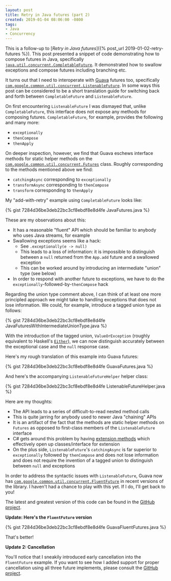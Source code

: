 ```yaml
---
layout: post
title: Retry in Java futures (part 2)
created: 2019-01-04 08:06:00 -0800
tags:
- Java
- Concurrency
---
```

This is a follow-up to [_Retry in Java futures_]({% post_url 2019-01-02-retry-futures %}). This post presented a snippet of code demonstrating how to compose futures in Java, specifically [`java.util.concurrent.CompletableFuture`][completable-future]. It demonstrated how to swallow exceptions and compose futures including branching etc.

It turns out that I need to interoperate with [Guava][guava] futures too, specifically [`com.google.common.util.concurrent.ListenableFuture`][listenable-future]. In some ways this post can be considered to be a short translation guide for switching back and forth between `CompletableFuture` and `ListenableFuture`.

On first encountering `ListenableFuture` I was dismayed that, unlike `CompletableFuture`, this interface does not expose any methods for composing futures. `CompletableFuture`, for example, provides the following and many more:

* `exceptionally`
* `thenCompose`
* `thenApply`

On deeper inspection, however, we find that Guava eschews interface methods for static helper methods on the [`com.google.common.util.concurrent.Futures`][futures] class. Roughly corresponding to the methods mentioned above we find:

* `catchingAsync` corresponding to `exceptionally`
* `transformAsync` corresponding to `thenCompose`
* `transform` corresponding to `thenApply`

My "add-with-retry" example using `CompletableFuture` looks like:

{% gist 7284d36be3deb22bc3cf8ebdf8e8d4fe JavaFutures.java %}

These are my observations about this:

* It has a reasonable "fluent" API which should be familiar to anybody who uses Java streams, for example
* Swallowing exceptions seems like a hack:
    * See `.exceptionally(e -> null)`
    * This leads to a loss of information: it is impossible to distinguish between a `null` returned from the `App.add` future and a swallowed exception
    * This can be worked around by introducing an intermediate "union" type (see below)
* In order to respond with another future to exceptions, we have to do the `exceptionally`-followed-by-`thenCompose` hack

Regarding the union type comment above, I can think of at least one more principled approach we might take to handling exceptions that does not lose information. We could, for example, introduce a tagged union type as follows:

{% gist 7284d36be3deb22bc3cf8ebdf8e8d4fe JavaFuturesWithIntermediateUnionType.java %}

With the introduction of the tagged union, `ValueOrException` (roughly equivalent to Haskell's [`Either`][either]), we can now distinguish accurately between the exceptional case and the `null` response case.

Here's my rough translation of this example into Guava futures:

{% gist 7284d36be3deb22bc3cf8ebdf8e8d4fe GuavaFutures.java %}

And here's the accompanying `ListenableFutureHelper` helper class:

{% gist 7284d36be3deb22bc3cf8ebdf8e8d4fe ListenableFutureHelper.java %}

Here are my thoughts:

* The API leads to a series of difficult-to-read nested method calls
* This is quite jarring for anybody used to newer Java "chaining" APIs
* It is an artifact of the fact that the methods are static helper methods on `Futures` as opposed to first-class members of the `ListenableFuture` interface
* C# gets around this problem by having [extension methods][extension-methods] which effectively open up classes/interface for extension
* On the plus side, `ListenableFuture`'s `catchingAsync` is far superior to `exceptionally` followed by `thenCompose` and does not lose information and does not require the invention of a tagged union to distinguish between `null` and exceptions

In order to address the syntactic issues with `ListenableFuture`, Guava now has [`com.google.common.util.concurrent.FluentFuture`][fluent-future] in recent versions of the library. I haven't had a chance to play with this yet. If I do, I'll get back to you!

The latest and greatest version of this code can be found in the [GitHub project][github-project].

**Update: Here's the `FluentFuture` version**

{% gist 7284d36be3deb22bc3cf8ebdf8e8d4fe GuavaFluentFutures.java %}

That's better!

**Update 2: Cancellation**

You'll notice that I sneakily introduced early cancellation into the `FluentFuture` example. If you want to see how I added support for proper cancellation using all three future implements, please consult the [GitHub project][github-project].

[completable-future]: https://docs.oracle.com/javase/8/docs/api/java/util/concurrent/CompletableFuture.html
[either]: https://www.stackage.org/haddock/lts-13.1/base-4.12.0.0/Prelude.html#t:Either
[extension-methods]: https://docs.microsoft.com/en-us/dotnet/csharp/programming-guide/classes-and-structs/extension-methods
[fluent-future]: https://google.github.io/guava/releases/23.0/api/docs/com/google/common/util/concurrent/FluentFuture.html
[futures]: https://google.github.io/guava/releases/21.0/api/docs/com/google/common/util/concurrent/Futures.html
[guava]: https://google.github.io/guava/releases/21.0/api/docs/
[listenable-future]: https://google.github.io/guava/releases/21.0/api/docs/com/google/common/util/concurrent/ListenableFuture.html
[github-project]: https://github.com/rcook/RetryFuturesJava
